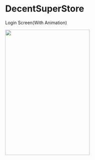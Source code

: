 # DecentSuperStore

Login Screen(With Animation)

<img src="https://user-images.githubusercontent.com/55477266/65747846-21931080-e120-11e9-9687-b349ac1ca422.png" width="270" height="400">





